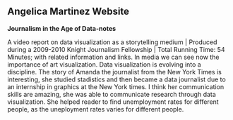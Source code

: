 
## Angelica Martinez Website

**Journalism in the Age of Data-notes**

A video report on data visualization as a storytelling medium | Produced during a 2009-2010 Knight Journalism Fellowship | Total Running Time: 54 Minutes; with related information and links.
In media we can see now the importance of art visualization. Data visualization is evolving into a discipline. 
The story of Amanda the journalist from the New York Times is interesting, she studied stadistics and then became a data journalist due to an internship in graphics at the New York times. I think her communication skills are amazing, she was able to communicate research through data visualization. She helped reader to find unemployment rates for different people, as the uneployment rates varies for different people. 
